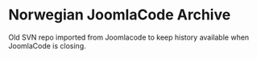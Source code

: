# Norwegian JoomlaCode Archive
Old SVN repo imported from Joomlacode to keep history available when JoomlaCode is closing.
